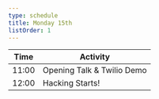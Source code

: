 ```yaml
---
type: schedule
title: Monday 15th
listOrder: 1
---
```


| Time  | Activity                   |
|-------|----------------------------|
| 11:00 | Opening Talk & Twilio Demo |
| 12:00 | Hacking Starts!            |
